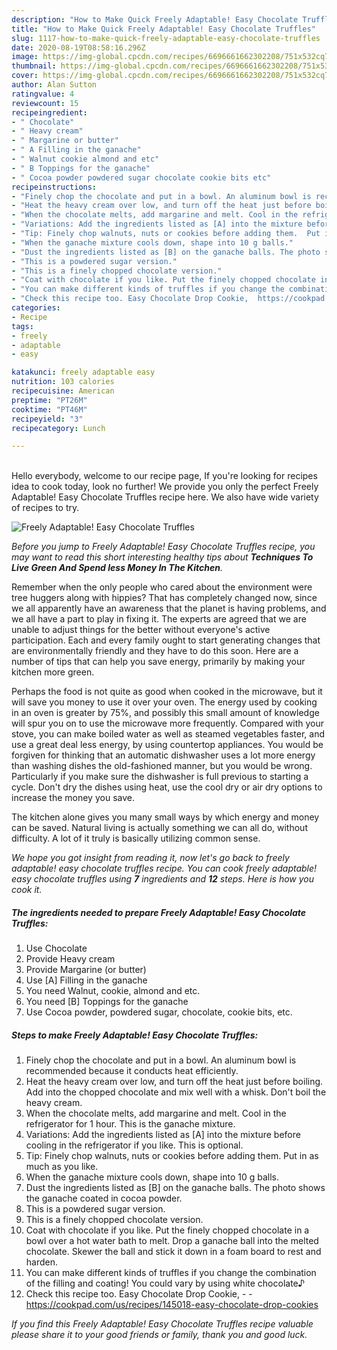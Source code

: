 ```yaml
---
description: "How to Make Quick Freely Adaptable! Easy Chocolate Truffles"
title: "How to Make Quick Freely Adaptable! Easy Chocolate Truffles"
slug: 1117-how-to-make-quick-freely-adaptable-easy-chocolate-truffles
date: 2020-08-19T08:58:16.296Z
image: https://img-global.cpcdn.com/recipes/6696661662302208/751x532cq70/freely-adaptable-easy-chocolate-truffles-recipe-main-photo.jpg
thumbnail: https://img-global.cpcdn.com/recipes/6696661662302208/751x532cq70/freely-adaptable-easy-chocolate-truffles-recipe-main-photo.jpg
cover: https://img-global.cpcdn.com/recipes/6696661662302208/751x532cq70/freely-adaptable-easy-chocolate-truffles-recipe-main-photo.jpg
author: Alan Sutton
ratingvalue: 4
reviewcount: 15
recipeingredient:
- " Chocolate"
- " Heavy cream"
- " Margarine or butter"
- " A Filling in the ganache"
- " Walnut cookie almond and etc"
- " B Toppings for the ganache"
- " Cocoa powder powdered sugar chocolate cookie bits etc"
recipeinstructions:
- "Finely chop the chocolate and put in a bowl. An aluminum bowl is recommended because it conducts heat efficiently."
- "Heat the heavy cream over low, and turn off the heat just before boiling. Add into the chopped chocolate and mix well with a whisk. Don&#39;t boil the heavy cream."
- "When the chocolate melts, add margarine and melt. Cool in the refrigerator for 1 hour. This is the ganache mixture."
- "Variations: Add the ingredients listed as [A] into the mixture before cooling in the refrigerator if you like. This is optional."
- "Tip: Finely chop walnuts, nuts or cookies before adding them.  Put in as much as you like."
- "When the ganache mixture cools down, shape into 10 g balls."
- "Dust the ingredients listed as [B] on the ganache balls. The photo shows the ganache coated in cocoa powder."
- "This is a powdered sugar version."
- "This is a finely chopped chocolate version."
- "Coat with chocolate if you like. Put the finely chopped chocolate in a bowl over a hot water bath to melt. Drop a ganache ball into the melted chocolate. Skewer the ball and stick it down in a foam board to rest and harden."
- "You can make different kinds of truffles if you change the combination of the filling and coating! You could vary by using white chocolate♪"
- "Check this recipe too. Easy Chocolate Drop Cookie,  https://cookpad.com/us/recipes/145018-easy-chocolate-drop-cookies"
categories:
- Recipe
tags:
- freely
- adaptable
- easy

katakunci: freely adaptable easy 
nutrition: 103 calories
recipecuisine: American
preptime: "PT26M"
cooktime: "PT46M"
recipeyield: "3"
recipecategory: Lunch

---
```

<br>
Hello everybody, welcome to our recipe page, If you're looking for recipes idea to cook today, look no further! We provide you only the perfect Freely Adaptable! Easy Chocolate Truffles recipe here. We also have wide variety of recipes to try.
<br>


![Freely Adaptable! Easy Chocolate Truffles](https://img-global.cpcdn.com/recipes/6696661662302208/751x532cq70/freely-adaptable-easy-chocolate-truffles-recipe-main-photo.jpg)

<i>Before you jump to Freely Adaptable! Easy Chocolate Truffles recipe, you may want to read this short interesting healthy tips about 
<strong>Techniques To Live Green And Spend less Money In The Kitchen</strong>.</i>
</br>

Remember when the only people who cared about the environment were tree huggers along with hippies? That has completely changed now, since we all apparently have an awareness that the planet is having problems, and we all have a part to play in fixing it. The experts are agreed that we are unable to adjust things for the better without everyone's active participation. Each and every family ought to start generating changes that are environmentally friendly and they have to do this soon. Here are a number of tips that can help you save energy, primarily by making your kitchen more green.

Perhaps the food is not quite as good when cooked in the microwave, but it will save you money to use it over your oven. The energy used by cooking in an oven is greater by 75%, and possibly this small amount of knowledge will spur you on to use the microwave more frequently. Compared with your stove, you can make boiled water as well as steamed vegetables faster, and use a great deal less energy, by using countertop appliances. You would be forgiven for thinking that an automatic dishwasher uses a lot more energy than washing dishes the old-fashioned manner, but you would be wrong. Particularly if you make sure the dishwasher is full previous to starting a cycle. Don't dry the dishes using heat, use the cool dry or air dry options to increase the money you save.

The kitchen alone gives you many small ways by which energy and money can be saved. Natural living is actually something we can all do, without difficulty. A lot of it truly is basically utilizing common sense.


<i>We hope you got insight from reading it, now let's go back to freely adaptable! easy chocolate truffles recipe. You can cook freely adaptable! easy chocolate truffles using <strong>7</strong> ingredients and <strong>12</strong> steps. Here is how you cook it.
</i>

##### The ingredients needed to prepare Freely Adaptable! Easy Chocolate Truffles:

1. Use  Chocolate
1. Provide  Heavy cream
1. Provide  Margarine (or butter)
1. Use  [A] Filling in the ganache
1. You need  Walnut, cookie, almond and etc.
1. You need  [B] Toppings for the ganache
1. Use  Cocoa powder, powdered sugar, chocolate, cookie bits, etc.


##### Steps to make Freely Adaptable! Easy Chocolate Truffles:

1. Finely chop the chocolate and put in a bowl. An aluminum bowl is recommended because it conducts heat efficiently.
1. Heat the heavy cream over low, and turn off the heat just before boiling. Add into the chopped chocolate and mix well with a whisk. Don&#39;t boil the heavy cream.
1. When the chocolate melts, add margarine and melt. Cool in the refrigerator for 1 hour. This is the ganache mixture.
1. Variations: Add the ingredients listed as [A] into the mixture before cooling in the refrigerator if you like. This is optional.
1. Tip: Finely chop walnuts, nuts or cookies before adding them.  Put in as much as you like.
1. When the ganache mixture cools down, shape into 10 g balls.
1. Dust the ingredients listed as [B] on the ganache balls. The photo shows the ganache coated in cocoa powder.
1. This is a powdered sugar version.
1. This is a finely chopped chocolate version.
1. Coat with chocolate if you like. Put the finely chopped chocolate in a bowl over a hot water bath to melt. Drop a ganache ball into the melted chocolate. Skewer the ball and stick it down in a foam board to rest and harden.
1. You can make different kinds of truffles if you change the combination of the filling and coating! You could vary by using white chocolate♪
1. Check this recipe too. Easy Chocolate Drop Cookie, -  - https://cookpad.com/us/recipes/145018-easy-chocolate-drop-cookies


<i>If you find this Freely Adaptable! Easy Chocolate Truffles recipe valuable please share it to your good friends or family, thank you and good luck.</i>
